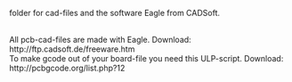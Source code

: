 folder for cad-files and the software Eagle from CADSoft.

<br>
All pcb-cad-files are made with Eagle.
Download: http://ftp.cadsoft.de/freeware.htm


<br>
To make gcode out of your board-file you need this ULP-script.
Download: http://pcbgcode.org/list.php?12
